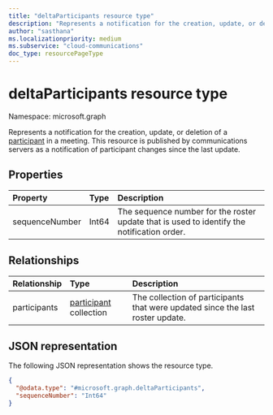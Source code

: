 ```yaml
---
title: "deltaParticipants resource type"
description: "Represents a notification for the creation, update, or deletion of a participant in a meeting."
author: "sasthana"
ms.localizationpriority: medium
ms.subservice: "cloud-communications"
doc_type: resourcePageType
---
```


# deltaParticipants resource type

Namespace: microsoft.graph

Represents a notification for the creation, update, or deletion of a [participant](participant.md) in a meeting. This resource is published by communications servers as a notification of participant changes since the last update.

## Properties

| Property       | Type         | Description                                |
|:---------------|:-------------|:-------------------------------------------|
| sequenceNumber | Int64        | The sequence number for the roster update that is used to identify the notification order. |

## Relationships

| Relationship | Type |Description|
|:---------------|:--------|:----------|
| participants   | [participant](participant.md) collection | The collection of participants that were updated since the last roster update. |

## JSON representation

The following JSON representation shows the resource type.

<!-- {
  "blockType": "resource",
  "@odata.type": "microsoft.graph.deltaParticipants"
} -->
```json
{
  "@odata.type": "#microsoft.graph.deltaParticipants",
  "sequenceNumber": "Int64"
}
```
